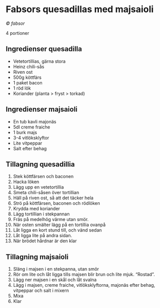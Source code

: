 # Fabsors quesadillas med majsaioli

*© fabsor*

4 portioner


## Ingredienser quesadilla

* Vetetortillias, gärna stora
* Heinz chili-sås
* Riven ost
* 500g köttfärs
* 1 paket bacon
* 1 röd lök
* Koriander (planta > fryst > torkad)


## Ingredienser majsaioli

* En tub kavli majonäs
* 5dl creme fraiche
* 1 burk majs
* 3-4 vitlöksklyftor
* Lite vitpeppar
* Salt efter behag


## Tillagning quesadillia

1. Stek köttfärsen och baconen
1. Hacka löken
1. Lägg upp en vetetortillia
1. Smeta chili-såsen över tortillian
1. Häll på riven ost, så att det täcker hela
1. Strö på köttfärsen, baconen och rödlöken
1. Krydda med koriander
1. Lägg tortillian i stekpannan
1. Fräs på medelhög värme utan smör.
1. När osten smälter lägg på en tortillia ovanpå
1. Låt ligga en kort stund till, och vänd sedan
1. Låt ligga lite på andra sidan.
1. När brödet hårdnar är den klar


## Tillagning majsaioli

1. Släng i majsen i en stekpanna, utan smör
1. Rör om lite och låt ligga tills majsen blir brun och lite mjuk. “Rostad”.
1. Lägg ner majsen i en skål och låt svalna
1. Lägg i majsen, creme fraiche, vitlöksklyftorna, majonäs efter behag, vitpeppar och salt i mixern
1. Mixa
1. Klar

